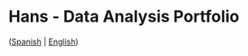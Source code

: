 # Hans - Data Analysis Portfolio 
([Spanish](https://github.com/HansAllTech/Hans_Data_Analysis_Portfolio/blob/main/Proyectos.md#tabla-de-contenido-es--en) | [English](https://github.com/HansAllTech/Hans_Data_Analysis_Portfolio/blob/main/Projects.md#table-of-content-es--en))                         
                                                               
                                                                                                                                                                                                               
                                                             
                                                                      
                                          
                         
                         
              
     
            
       
   
 
 
 
